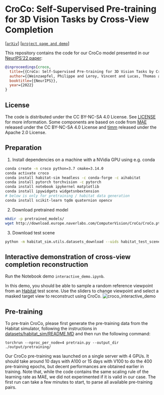 # CroCo: Self-Supervised Pre-training for 3D Vision Tasks by Cross-View Completion

[[`arXiv`](https://arxiv.org/abs/2210.10716)] [[`project page and demo`](https://croco.europe.naverlabs.com/)]

This repository contains the code for our CroCo model presented in our [NeurIPS'22 paper](https://openreview.net/pdf?id=wZEfHUM5ri):

```bibtex
@inproceedings{croco,
  title={{CroCo: Self-Supervised Pre-training for 3D Vision Tasks by Cross-View Completion}},
  author={{Weinzaepfel, Philippe and Leroy, Vincent and Lucas, Thomas and Br\'egier, Romain and Cabon, Yohann and Arora, Vaibhav and Antsfeld, Leonid and Chidlovskii, Boris and Csurka, Gabriela and Revaud J\'er\^ome}},
  booktitle={{NeurIPS}},
  year={2022}
}
```

## License

The code is distributed under the CC BY-NC-SA 4.0 License. See [LICENSE](LICENSE) for more information.
Some components are based on code from [MAE](https://github.com/facebookresearch/mae) released under the CC BY-NC-SA 4.0 License and [timm](https://github.com/rwightman/pytorch-image-models) released under the Apache 2.0 License.

## Preparation

1. Install dependencies on a machine with a NVidia GPU using e.g. conda

```bash
conda create -n croco python=3.7 cmake=3.14.0
conda activate croco
conda install habitat-sim headless -c conda-forge -c aihabitat
conda install pytorch torchvision -c pytorch
conda install notebook ipykernel matplotlib
conda install ipywidgets widgetsnbextension
# below is only for pretraining / habitat data generation
conda install scikit-learn tqdm quaternion opencv

```

2. Download pretrained model

```bash
mkdir -p pretrained_models/
wget http://download.europe.naverlabs.com/ComputerVision/CroCo/CroCo.pth -P pretrained_models/
```

3. Download test scene

```bash
python -m habitat_sim.utils.datasets_download --uids habitat_test_scenes --data-path habitat-sim-data/
```

## Interactive demonstration of cross-view completion reconstruction

Run the Notebook demo `interactive_demo.ipynb`.

In this demo, you should be able to sample a random reference viewpoint from an [Habitat](https://github.com/facebookresearch/habitat-sim) test scene. Use the sliders to change viewpoint and select a masked target view to reconstruct using CroCo.
![croco_interactive_demo](https://user-images.githubusercontent.com/1822210/200516576-7937bc6a-55f8-49ed-8618-3ddf89433ea4.jpg)

## Pre-training 

To pre-train CroCo, please first generate the pre-training data from the Habitat simulator, following the instructions in [datasets/habitat_sim/README.MD](datasets/habitat_sim/README.MD) and then run the following command:
```
torchrun --nproc_per_node=4 pretrain.py --output_dir ./output/pretraining/
```

Our CroCo pre-training was launched on a single server with 4 GPUs.
It should take around 10 days with A100 or 15 days with V100 to do the 400 pre-training epochs, but decent performances are obtained earlier in training.
Note that, while the code contains the same scaling rule of the learning rate as MAE, we did not experimented if it is valid in our case.
The first run can take a few minutes to start, to parse all available pre-training pairs.
